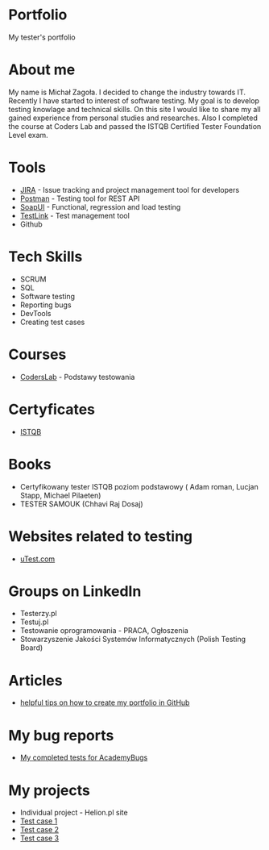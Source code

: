 # Portfolio
My tester's portfolio
# About me
My name is Michał Zagoła. I decided to change the industry towards IT. Recently I have started to interest of software testing. My goal is to develop testing knowlage and technical skills. On this site I would like to share my all gained experience from personal studies and researches. Also I completed the course at Coders Lab and passed the ISTQB Certified Tester Foundation Level exam.
# Tools
* [JIRA](https://www.atlassian.com/pl/jira) - Issue tracking and project management tool for developers
* [Postman](https://www.postman.com) - Testing tool for REST API
* [SoapUI](https://www.soapui.org) - Functional, regression and load testing
* [TestLink](https://testlink.org) - Test management tool
* Github
# Tech Skills
* SCRUM
* SQL
* Software testing
* Reporting bugs
* DevTools
* Creating test cases
# Courses
* [CodersLab](https://coderslab.pl/pl) - Podstawy testowania
# Certyficates
* [ISTQB](https://drive.google.com/file/d/18ks5Oc-x7LmFMpDvL0awPNpo09e-0cQy/view?usp=drive_link)
# Books
* Certyfikowany tester ISTQB poziom podstawowy ( Adam roman, Lucjan Stapp, Michael Pilaeten)
* TESTER SAMOUK (Chhavi Raj Dosaj)
# Websites related to testing
* [uTest.com](https://www.utest.com/signup/personal)
# Groups on LinkedIn
* Testerzy.pl
* Testuj.pl
* Testowanie oprogramowania - PRACA, Ogłoszenia
* Stowarzyszenie Jakości Systemów Informatycznych (Polish Testing Board)
# Articles
* [helpful tips on how to create my portfolio in GitHub](https://www.markdownguide.org/basic-syntax/)
# My bug reports
* [My completed tests for AcademyBugs](https://docs.google.com/document/d/1dSV1H1zNx_PweWRdM_LUje14eIgeCIKfVkCqe81jaXQ/edit?usp=drive_link)
# My projects
* Individual project - Helion.pl site
* [Test case 1](https://docs.google.com/document/d/1_7E_qwaCe0Am-KQqaGSeMtWbLLU3ZnuJIdJFneCP7Jo/edit?usp=drive_link)
* [Test case 2](https://docs.google.com/document/d/1Zg4DnJ-RtAsnl9zaaGTWLAj_M1g8uFhUjwpkp8_Alsg/edit?usp=drive_link)
* [Test case 3](https://docs.google.com/document/d/1Kw0gSsHExcdHVD6_ZghO07lJqe8_EkL8RHnoIZ1iJAA/edit?usp=drive_link)

  


